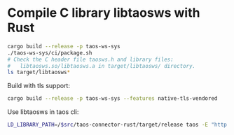 # Compile C library libtaosws with Rust

```sh
cargo build --release -p taos-ws-sys
./taos-ws-sys/ci/package.sh
# Check the C header file taosws.h and library files:
#   libtaosws.so/libtaosws.a in target/libtaosws/ directory.
ls target/libtaosws*
```

Build with tls support:

```sh
cargo build --release -p taos-ws-sys --features native-tls-vendored
```

Use libtaosws in taos cli:

```sh
LD_LIBRARY_PATH=/$src/taos-connector-rust/target/release taos -E "http://localhost:6041"
```